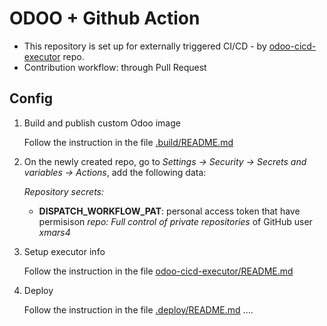 
# ODOO + Github Action

- This repository is set up for  externally triggered CI/CD - by [odoo-cicd-executor](https://github.com/xmars4/odoo-cicd-executor) repo.
- Contribution workflow: through Pull Request

## Config

1. Build and publish custom Odoo image

    Follow the instruction in the file [.build/README.md](.build/README.md)

1. On the newly created repo, go to *Settings -> Security -> Secrets and variables -> Actions*, add the following data:

    *Repository secrets:*
     - **DISPATCH_WORKFLOW_PAT**: personal access token that have permisison *repo: Full control of private repositories* of GitHub user *xmars4*

1. Setup executor info

    Follow the instruction in the file [odoo-cicd-executor/README.md](https://github.com/xmars4/odoo-cicd-executor/blob/production/README.md)

1. Deploy

    Follow the instruction in the file [.deploy/README.md](.deploy/README.md)
....
